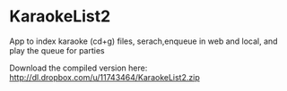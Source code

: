KaraokeList2
============

App to index karaoke (cd+g) files, serach,enqueue in web and local, and play the queue for parties

Download the compiled version here: 
http://dl.dropbox.com/u/11743464/KaraokeList2.zip
